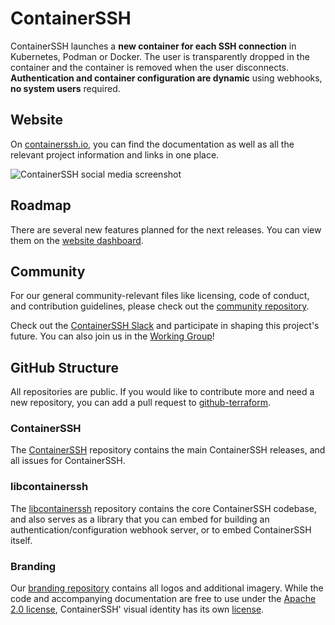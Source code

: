# ContainerSSH

ContainerSSH launches a **new container for each SSH connection** in Kubernetes, Podman or Docker. The user is transparently dropped in the container and the container is removed when the user disconnects. **Authentication and container configuration are dynamic** using webhooks, **no system users** required.

## Website

On [containerssh.io](https://containerssh.io/), you can find the documentation as well as all the relevant project information and links in one place.

![ContainerSSH social media screenshot](https://containerssh.io/images/social.png)

## Roadmap

There are several new features planned for the next releases. You can view them on the [website dashboard](https://containerssh.io/development/dashboard/).

## Community
For our general community-relevant files like licensing, code of conduct, and contribution guidelines, please check out the [community repository](https://github.com/ContainerSSH/community).

Check out the [ContainerSSH Slack](https://join.slack.com/t/containerssh/shared_invite/zt-w2ulatkm-hjGHk8OaxQCBX79XKJHAQQ) and participate in shaping this project's future. You can also join us in the [Working Group](https://github.com/ContainerSSH/community/blob/main/CHARTER.md)!

## GitHub Structure

All repositories are public. If you would like to contribute more and need a new repository, you can add a pull request to [github-terraform](https://github.com/ContainerSSH/github-terraform).

### ContainerSSH
The [ContainerSSH](https://github.com/ContainerSSH/ContainerSSH) repository contains the main ContainerSSH releases, and all issues for ContainerSSH.

### libcontainerssh
The [libcontainerssh](https://github.com/ContainerSSH/libcontainerssh) repository contains the core ContainerSSH codebase, and also serves as a library that you can embed for building an authentication/configuration webhook server, or to embed ContainerSSH itself.

### Branding

Our [branding repository](https://github.com/ContainerSSH/branding) contains all logos and additional imagery. While the code and accompanying documentation are free to use under the [Apache 2.0 license](https://github.com/ContainerSSH/community/blob/main/LICENSE.md), ContainerSSH' visual identity has its own [license](https://github.com/ContainerSSH/branding/blob/main/LICENSE.md).
